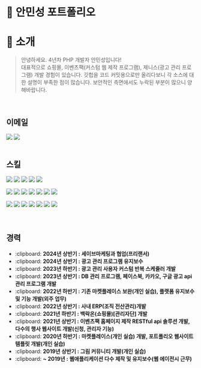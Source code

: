 # 📜 안민성 포트폴리오

# 👋 소개

> 안녕하세요. 4년차 PHP 개발자 안민성입니다!  
> 대표적으로 쇼핑몰, 이벤츠팩(커스텀 웹 제작 프로그램), 제니스(광고 관리 프로그램) 개발 경험이 있습니다.
> 깃헙을 코드 커밋용으로만 올리다보니 각 소스에 대한 설명이 부족한 점이 많습니다. 보안적인 측면에서도 누락된 부분이 많으니 양해바랍니다.

<br />

## 이메일
<img src="https://img.shields.io/badge/ms1114@kakao.com-FFCD00?style=flat-square&logo=Kakao&logoColor=white"/> <img src="https://img.shields.io/badge/xowls5808@gmail.com-EA4335?style=flat-square&logo=Gmail&logoColor=white"/> 
<br>
<br>

## 스킬
<img src="https://img.shields.io/badge/HTML5-E34F26?style=flat-square&logo=HTML5&logoColor=white"/> <img src="https://img.shields.io/badge/CSS3-1572B6?style=flat-square&logo=CSS3&logoColor=white"/> <img src="https://img.shields.io/badge/Sass-CC6699?style=flat-square&logo=Sass&logoColor=white"/> <img src="https://img.shields.io/badge/JavaScript-F7DF1E?style=flat-square&logo=JavaScript&logoColor=white"/> <img src="https://img.shields.io/badge/jQuery-0769AD?style=flat-square&logo=jQuery&logoColor=white"/> 

<img src="https://img.shields.io/badge/java-007396?style=flat-square&amp;logo=java&amp;logoColor=white"> <img src="https://img.shields.io/badge/Spring-6DB33F?style=flat-square&amp;logo=Spring&amp;logoColor=white">
<img src="https://img.shields.io/badge/PHP-777BB4?style=flat-square&logo=PHP&logoColor=white"/> <img src="https://img.shields.io/badge/Laravel-FF2D20?style=flat-square&logo=Laravel&logoColor=white"/> <img src="https://img.shields.io/badge/Codeigniter-EF4223?style=flat-square&logo=Codeigniter&logoColor=white"> <img src="https://img.shields.io/badge/MySQL-4479A1?style=flat-square&logo=MySQL&logoColor=white"/> <img src="https://img.shields.io/badge/PostgreSQL-4169E1?style=flat-square&logo=PostgreSQL&logoColor=white"/> 

<img src="https://img.shields.io/badge/Apache-D22128?style=flat-square&logo=Apache&logoColor=white"/> <img src="https://img.shields.io/badge/NGINX-009639?style=flat-square&logo=NGINX&logoColor=white"/> <img src="https://img.shields.io/badge/Linux-FCC624?style=flat-square&logo=Linux&logoColor=white"/> <img src="https://img.shields.io/badge/AWS-232F3E?style=flat-square&logo=Amazon AWS&logoColor=white"/> 
<img src="https://img.shields.io/badge/Docker-2496ED?style=flat-square&logo=Docker&logoColor=white"/> <img src="https://img.shields.io/badge/Git-F05032?style=flat-square&amp;logo=git&amp;logoColor=white"> <img src="https://img.shields.io/badge/Postman-FF6C37?style=flat-square&amp;logo=Postman&amp;logoColor=white">
<br>
<br>
<br>

## 경력
<ul>
  <li>:clipboard: <b>2024년 상반기 : 세이브마케팅과 협업(프리랜서)</b></li>
  <li>:clipboard: <b>2024년 상반기 : 광고 관리 프로그램 유지보수</b></li>
  <li>:clipboard: <b>2023년 하반기 : 광고 관리 사용자 커스텀 반복 스케줄러 개발</b></li>
  <li>:clipboard: <b>2023년 상반기 : DB 관리 프로그램, 페이스북, 카카오, 구글 광고 api 관리 프로그램 개발</b></li>
  <li>:clipboard: <b>2022년 하반기 : 기존 마켓플레이스 보완(개인 실습), 플랫폼 유지보수 및 기능 개발(외주 업무)</b></li>
  <li>:clipboard: <b>2022년 상반기 : 사내 ERP(조직 전산관리)개발</b></li>
  <li>:clipboard: <b>2021년 하반기 : 백락온(쇼핑몰)[관리자단] 개발</b></li>
  <li>:clipboard: <b>2021년 상반기 : 이벤츠팩 홈페이지 제작 RESTful api 솔루션 개발, 다수의 행사 웹사이트 개발(신청, 관리자 기능)</b></li>
  <li>:clipboard: <b>2020년 하반기 : 마켓플레이스(개인 실습) 개발, 포트폴리오 웹사이트 템플릿 개발(개인 실습)</b></li>
   <li>:clipboard: <b>2019년 상반기 : 그림 커뮤니티 개발(개인 실습)</b></li>
  <li>:clipboard: <b> ~ 2019년 : 웹애플리케이션 다수 제작 및 유지보수(웹 에이전시 근무)</b></li>
</ul>
<br>
<br>
<br>
<!--
**xowlsakffl/xowlsakffl** is a ✨ _special_ ✨ repository because its `README.md` (this file) appears on your GitHub profile.

Here are some ideas to get you started:

- 🔭 I’m currently working on ...
- 🌱 I’m currently learning ...
- 👯 I’m looking to collaborate on ...
- 🤔 I’m looking for help with ...
- 💬 Ask me about ...
- 📫 How to reach me: ...
- 😄 Pronouns: ...
- ⚡ Fun fact: ...
-->

